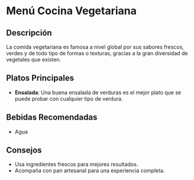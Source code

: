 # Menú Cocina Vegetariana

## Descripción
La comida vegetariana es famosa a nivel global por sus sabores frescos, verdes y de todo tipo de formas o texturas, gracias a la gran diversidad de vegetales que existen.

## Platos Principales
- **Ensalada**: Una buena ensalada de verduras es el mejor plato que se puede probar con cualquier tipo de verdura.

## Bebidas Recomendadas
- Agua

## Consejos
- Usa ingredientes frescos para mejores resultados.
- Acompaña con pan artesanal para una experiencia completa.
